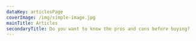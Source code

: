 ```yaml
---
dataKey: articlesPage
coverImage: /img/simple-image.jpg
mainTitle: Articles
secondaryTitle: Do you want to know the pros and cons before buying?
---
```

